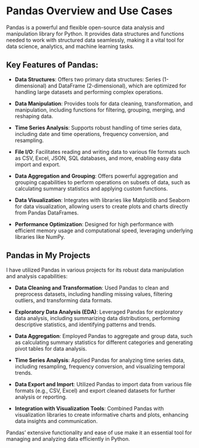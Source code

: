 # Pandas Overview and Use Cases

Pandas is a powerful and flexible open-source data analysis and manipulation library for Python. It provides data structures and functions needed to work with structured data seamlessly, making it a vital tool for data science, analytics, and machine learning tasks.

## Key Features of Pandas:

- **Data Structures**: Offers two primary data structures: Series (1-dimensional) and DataFrame (2-dimensional), which are optimized for handling large datasets and performing complex operations.

- **Data Manipulation**: Provides tools for data cleaning, transformation, and manipulation, including functions for filtering, grouping, merging, and reshaping data.

- **Time Series Analysis**: Supports robust handling of time series data, including date and time operations, frequency conversion, and resampling.

- **File I/O**: Facilitates reading and writing data to various file formats such as CSV, Excel, JSON, SQL databases, and more, enabling easy data import and export.

- **Data Aggregation and Grouping**: Offers powerful aggregation and grouping capabilities to perform operations on subsets of data, such as calculating summary statistics and applying custom functions.

- **Data Visualization**: Integrates with libraries like Matplotlib and Seaborn for data visualization, allowing users to create plots and charts directly from Pandas DataFrames.

- **Performance Optimization**: Designed for high performance with efficient memory usage and computational speed, leveraging underlying libraries like NumPy.

## Pandas in My Projects

I have utilized Pandas in various projects for its robust data manipulation and analysis capabilities:

- **Data Cleaning and Transformation**: Used Pandas to clean and preprocess datasets, including handling missing values, filtering outliers, and transforming data formats.

- **Exploratory Data Analysis (EDA)**: Leveraged Pandas for exploratory data analysis, including summarizing data distributions, performing descriptive statistics, and identifying patterns and trends.

- **Data Aggregation**: Employed Pandas to aggregate and group data, such as calculating summary statistics for different categories and generating pivot tables for data analysis.

- **Time Series Analysis**: Applied Pandas for analyzing time series data, including resampling, frequency conversion, and visualizing temporal trends.

- **Data Export and Import**: Utilized Pandas to import data from various file formats (e.g., CSV, Excel) and export cleaned datasets for further analysis or reporting.

- **Integration with Visualization Tools**: Combined Pandas with visualization libraries to create informative charts and plots, enhancing data insights and communication.

Pandas’ extensive functionality and ease of use make it an essential tool for managing and analyzing data efficiently in Python.